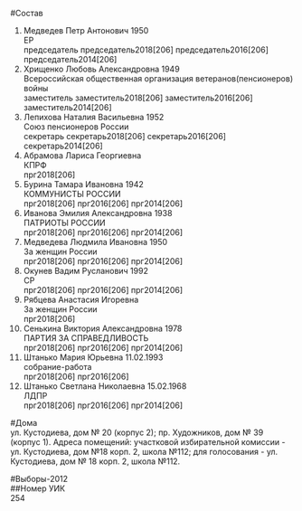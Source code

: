#Состав  
1. Медведев Петр Антонович 1950  
    ЕР  
    председатель председатель2018[206] председатель2016[206] председатель2014[206]  
2. Хрищенко Любовь Александровна 1949  
    Всероссийская общественная организация ветеранов(пенсионеров) войны  
    заместитель заместитель2018[206] заместитель2016[206] заместитель2014[206]  
3. Лепихова Наталия Васильевна 1952  
    Союз пенсионеров России  
    секретарь секретарь2018[206] секретарь2016[206] секретарь2014[206]  
4. Абрамова Лариса Георгиевна  
    КПРФ  
    прг2018[206]  
5. Бурина Тамара Ивановна 1942  
    КОММУНИСТЫ РОССИИ  
    прг2018[206] прг2016[206] прг2014[206]  
6. Иванова Эмилия Александровна 1938  
    ПАТРИОТЫ РОССИИ  
    прг2018[206] прг2016[206] прг2014[206]  
7. Медведева Людмила Ивановна 1950  
    За женщин России  
    прг2018[206] прг2016[206] прг2014[206]  
8. Окунев Вадим Русланович 1992  
    СР  
    прг2018[206] прг2016[206] прг2014[206]  
9. Рябцева Анастасия Игоревна  
    За женщин России  
    прг2018[206]  
10. Сенькина Виктория Александровна 1978  
    ПАРТИЯ ЗА СПРАВЕДЛИВОСТЬ  
    прг2018[206] прг2016[206] прг2014[206]  
11. Штанько Мария Юрьевна 11.02.1993  
    собрание-работа  
    прг2018[206] прг2016[206]  
12. Штанько Светлана Николаевна 15.02.1968  
    ЛДПР  
    прг2018[206] прг2016[206] прг2014[206]  
  
#Дома  
ул. Кустодиева, дом № 20 (корпус 2); пр. Художников, дом № 39 (корпус 1). Адреса помещений: участковой избирательной комиссии - ул. Кустодиева, дом №18 корп. 2, школа №112; для голосования - ул. Кустодиева, дом № 18 корп. 2, школа №112.  
  
#Выборы-2012  
##Номер УИК  
254  
